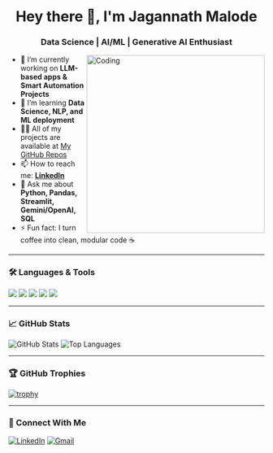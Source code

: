 <h1 align="center">Hey there 👋, I'm Jagannath Malode</h1>
<h3 align="center">Data Science | AI/ML | Generative AI Enthusiast</h3>

<img align="right" alt="Coding" width="350" src="https://media.giphy.com/media/qgQUggAC3Pfv687qPC/giphy.gif">

- 🔭 I’m currently working on **LLM-based apps & Smart Automation Projects**
- 🌱 I’m learning **Data Science, NLP, and ML deployment**
- 👨‍💻 All of my projects are available at [My GitHub Repos](https://github.com/JagannathM05)
- 📫 How to reach me: **[LinkedIn](https://www.linkedin.com/in/jagannath-malode-b6b22a266/)**
- 💬 Ask me about **Python, Pandas, Streamlit, Gemini/OpenAI, SQL**
- ⚡ Fun fact: I turn coffee into clean, modular code ☕

---

### 🛠️ Languages & Tools

<p align="left">
  <img src="https://skillicons.dev/icons?i=python,c,cpp,html,css,js,react,nodejs,solidity" />
  <img src="https://skillicons.dev/icons?i=mysql,sqlite,git,github,vscode,jupyter" />
  <img src="https://skillicons.dev/icons?i=anaconda,tensorflow,pytorch" />
  <img src="https://img.shields.io/badge/Informatica-Data--Integration-blue?style=for-the-badge&logo=data&logoColor=white" />
  <img src="https://img.shields.io/badge/Discord-Builds-blueviolet?style=for-the-badge&logo=discord&logoColor=white" />
</p>

---

### 📈 GitHub Stats

<p align="left">
  <img src="https://github-readme-stats.vercel.app/api?username=JagannathM05&show_icons=true&theme=default" alt="GitHub Stats" />
  <img src="https://github-readme-stats.vercel.app/api/top-langs/?username=JagannathM05&layout=compact" alt="Top Languages" />
</p>

---

### 🏆 GitHub Trophies

[![trophy](https://github-profile-trophy.vercel.app/?username=JagannathM05&theme=onedark&margin-w=10&row=1)](https://github.com/JagannathM05)

---

### 🔗 Connect With Me

[![LinkedIn](https://img.shields.io/badge/LinkedIn-blue?style=flat-square&logo=linkedin&logoColor=white)](https://www.linkedin.com/in/jagannath-malode-b6b22a266/)
[![Gmail](https://img.shields.io/badge/Gmail-D14836?style=flat-square&logo=gmail&logoColor=white)](mailto:jagannathmalode2004@gmail.com)
